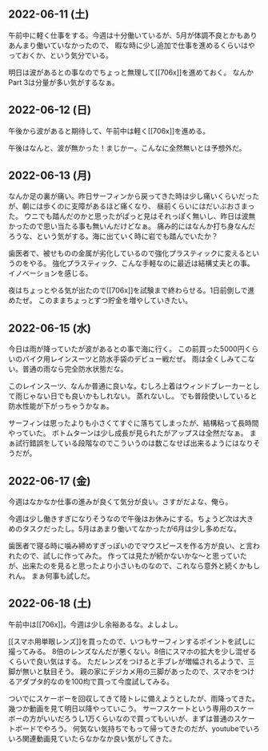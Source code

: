 ## 2022-06-11 (土)

午前中に軽く仕事をする。今週は十分働いているが、5月が体調不良とかもありあんまり働いていなかったので、
暇な時に少し追加で仕事を進めるくらいはやっておくか、という気分でいる。

明日は波があるとの事なのでちょっと無理して[[706x]]を進めておく。
なんかPart 3は分量が多い気がするなぁ。

## 2022-06-12 (日)

午後から波があると期待して、午前中は軽く[[706x]]を進める。

午後はなんと、波が無かった！まじかー。こんなに全然無いとは予想外だ。

## 2022-06-13 (月)

なんか足の裏が痛い。昨日サーフィンから戻ってきた時は少し痛いくらいだったが、朝には歩くのに支障があるほど痛くなり、
昼前くらいにはだいぶおさまった。
ウニでも踏んだのかと思ったがぱっと見はそれっぽく無いし、昨日は波無かったので思い当たる事も無いんだけどなぁ。
痛み的にはなんか打ち身なんだろうな、という気がする。海に出ていく時に岩でも踏んでいたか？

歯医者で、被せものの金属が劣化しているので強化プラスティックに変えるというのをやる。
強化プラスティック、こんな手軽なのに最近は結構丈夫との事。
イノベーションを感じる。

夜はちょっとやる気が出たので[[706x]]を試験まで終わらせる。1日前倒しで進めたぜ。
このままちょっとずつ貯金を増やしていきたい。

## 2022-06-15 (水)

今日は雨が降っていたが波があるとの事で海に行く。
この前買った5000円くらいのバイク用レインスーツと防水手袋のデビュー戦だぜ。
雨は全くしみてこない。普通の雨なら完全防水状態だな。

このレインスーツ、なんか普通に良いな。むしろ上着はウィンドブレーカーとして雨じゃない日でも良いかもしれない。
蒸れないし。
でも普段使いしていると防水性能が下がっちゃうかなぁ。

サーフィンは思ったよりも小さくてすぐに落ちてしまったが、結構粘って長時間やっていた。
ボトムターンは少し成長が見られたがアップスは全然だなぁ。
まぁ試行錯誤をしている段階なのでこういうのは数こなせば出来るようにはなりそうだが。

## 2022-06-17 (金)

今週はなかなか仕事の進みが良くて気分が良い。さすがだよな、俺ら。

今週は少し働きすぎになりそうなので午後はお休みにする。ちょうど次は大きめのタスクだったし。5月はあまり働いてなかったが6月は少し多めだな。

歯医者で寝る時に噛み締めすぎっぽいのでマウスピースを作る方が良い、と言われたので、試しに作ってみた。
作っては見たが続かないかな〜と思っていたが、出来たのを見ると思ったより小さいものなので、これなら意外と続くかもしれん。
まぁ何事も試しだ。

## 2022-06-18 (土)

午前中は[[706x]]。今週は少し余裕あるな。よしよし。

[[スマホ用単眼レンズ]]を買ったので、いつもサーフィンするポイントを試しに撮ってみる。
8倍のレンズなんだが悪くない。8倍にスマホの拡大を少し混ぜるくらいで良い気はする。
ただレンズをつけると手ブレが増幅されるようで、三脚が無いと駄目そう。
親の家にデジカメ用の三脚があったので、スマホをつけるアダプタ的なのを100均で買って今度試してみる。

ついでにスケーボーを回収してきて陸トレに備えようとしたが、雨降ってきた。幾つか動画を見て明日以降やっていこう。
サーフスケートという専用のスケーボーの方がいいだろうし1万くらいなので買ってもいいが、まずは普通のスケートボードでやろう。
何気ない気持ちでもって帰ってきたのだが、youtubeでいろいろ関連動画見ていたらなかなか良い気がしてきた。